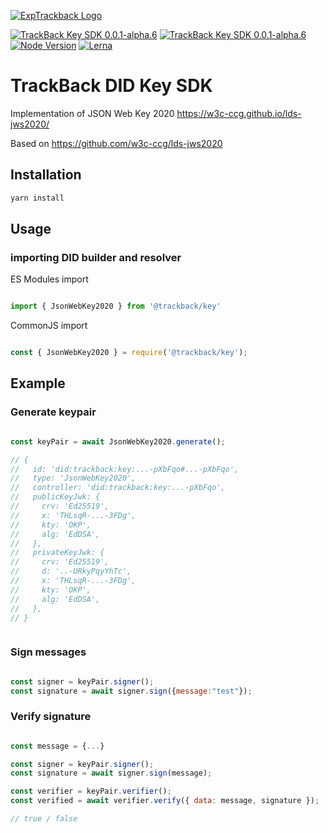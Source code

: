 
[![ExpTrackback Logo](https://user-images.githubusercontent.com/2051324/127407635-236f8a7a-4ca6-410a-9fc4-add396743cfa.png)](https://trackback.co.nz/)

[![TrackBack Key SDK 0.0.1-alpha.6](https://img.shields.io/badge/trackback--key-0.0.1--alpha-green)](https://github.com/trackback-blockchain/trackback-verifiable/tree/main/packages/trackback-key)
[![TrackBack Key SDK 0.0.1-alpha.6](https://img.shields.io/badge/build-pass-blueviolet)](https://github.com/trackback-blockchain/trackback-verifiable/tree/main/packages)
[![Node Version](https://img.shields.io/badge/nodejs-14.0.0+-8ca)](https://nodejs.org/es/blog/release/v14.0.0)
[![Lerna](https://img.shields.io/badge/maintained%20with-lerna-cc00ff.svg)](https://lerna.js.org/)

# TrackBack DID Key SDK

Implementation of JSON Web Key 2020 <https://w3c-ccg.github.io/lds-jws2020/>

Based on <https://github.com/w3c-ccg/lds-jws2020>

## Installation

```bash
yarn install
```

## Usage

### importing DID builder and resolver

ES Modules import

```javascript

import { JsonWebKey2020 } from '@trackback/key'

```

CommonJS import

```javascript

const { JsonWebKey2020 } = require('@trackback/key');

```

## Example

### Generate keypair

```javascript

const keyPair = await JsonWebKey2020.generate();

// {
//   id: 'did:trackback:key:...-pXbFqo#...-pXbFqo',
//   type: 'JsonWebKey2020',
//   controller: 'did:trackback:key:...-pXbFqo',
//   publicKeyJwk: {
//     crv: 'Ed25519',
//     x: 'THLsqR-...-3FDg',
//     kty: 'OKP',
//     alg: 'EdDSA',
//   },
//   privateKeyJwk: {
//     crv: 'Ed25519',
//     d: '..-URkyPqyYhTc',
//     x: 'THLsqR-...-3FDg',
//     kty: 'OKP',
//     alg: 'EdDSA',
//   },
// }



```

### Sign messages

```javascript

const signer = keyPair.signer();
const signature = await signer.sign({message:"test"});

```

### Verify signature

```javascript

const message = {...}

const signer = keyPair.signer();
const signature = await signer.sign(message);

const verifier = keyPair.verifier();
const verified = await verifier.verify({ data: message, signature });

// true / false
```
